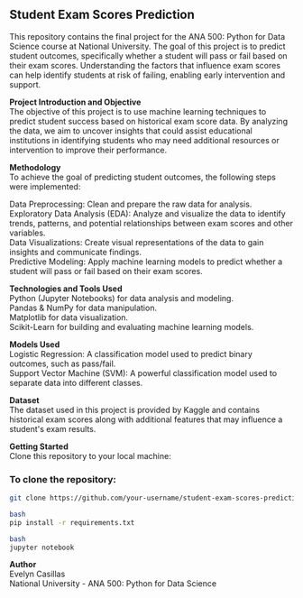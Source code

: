 ## Student Exam Scores Prediction  
This repository contains the final project for the ANA 500: Python for Data Science course at National University. The goal of this project is to predict student outcomes, specifically whether a student will pass or fail based on their exam scores. Understanding the factors that influence exam scores can help identify students at risk of failing, enabling early intervention and support.

**Project Introduction and Objective**  
The objective of this project is to use machine learning techniques to predict student success based on historical exam score data. By analyzing the data, we aim to uncover insights that could assist educational institutions in identifying students who may need additional resources or intervention to improve their performance.

**Methodology**  
To achieve the goal of predicting student outcomes, the following steps were implemented:

Data Preprocessing: Clean and prepare the raw data for analysis.  
Exploratory Data Analysis (EDA): Analyze and visualize the data to identify trends, patterns, and potential relationships between exam scores and other variables.  
Data Visualizations: Create visual representations of the data to gain insights and communicate findings.  
Predictive Modeling: Apply machine learning models to predict whether a student will pass or fail based on their exam scores.  

**Technologies and Tools Used**  
Python (Jupyter Notebooks) for data analysis and modeling.  
Pandas & NumPy for data manipulation.  
Matplotlib for data visualization.  
Scikit-Learn for building and evaluating machine learning models.  

**Models Used**  
Logistic Regression: A classification model used to predict binary outcomes, such as pass/fail.  
Support Vector Machine (SVM): A powerful classification model used to separate data into different classes.  

**Dataset**  
The dataset used in this project is provided by Kaggle and contains historical exam scores along with additional features that may influence a student's exam results.

**Getting Started**  
Clone this repository to your local machine:

### To clone the repository:
```bash
git clone https://github.com/your-username/student-exam-scores-prediction.git

bash
pip install -r requirements.txt

bash
jupyter notebook

```

**Author**  
Evelyn Casillas  
National University - ANA 500: Python for Data Science
